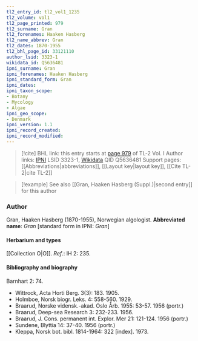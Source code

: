 ```yaml
---
tl2_entry_id: tl2_vol1_1235
tl2_volume: vol1
tl2_page_printed: 979
tl2_surname: Gran
tl2_forenames: Haaken Hasberg
tl2_name_abbrev: Gran
tl2_dates: 1870-1955
tl2_bhl_page_id: 33121110
author_lsid: 3323-1
wikidata_id: Q5636481
ipni_surname: Gran
ipni_forenames: Haaken Hasberg
ipni_standard_form: Gran
ipni_dates: 
ipni_taxon_scope: 
- Botany
- Mycology
- Algae
ipni_geo_scope: 
- Denmark
ipni_version: 1.1
ipni_record_created: 
ipni_record_modified:
---
```


> [!cite] BHL link: this entry starts at [page 979](https://www.biodiversitylibrary.org/page/33121110) of TL-2 Vol. I
> Author links: [IPNI](https://www.ipni.org/a/3323-1) LSID 3323-1, [Wikidata](https://www.wikidata.org/wiki/Q5636481) QID Q5636481
> Support pages: [[Abbreviations|abbreviations]], [[Layout key|layout key]], [[Cite TL-2|cite TL-2]]

> [!example] See also [[Gran, Haaken Hasberg (Suppl.)|second entry]] for this author

### Author

Gran, Haaken Hasberg (1870-1955), Norwegian algologist. 
**Abbreviated name**: *Gran* \[standard form in IPNI: *Gran*\]

#### Herbarium and types

[[Collection O|O]].
*Ref*.: IH 2: 235.

#### Bibliography and biography

Barnhart 2: 74.
- Wittrock, Acta Horti Berg. 3(3): 183. 1905.
- Holmboe, Norsk biogr. Leks. 4: 558-560. 1929.
- Braarud, Norske vidensk.-akad. Oslo Årb. 1955: 53-57. 1956 (portr.)
- Braarud, Deep-sea Research 3: 232-233. 1956.
- Braarud, J. Cons. permanent int. Explor. Mer 21: 121-124. 1956 (portr.)
- Sundene, Blyttia 14: 37-40. 1956 (portr.)
- Kleppa, Norsk bot. bibl. 1814-1964: 322 \[index\]. 1973.

